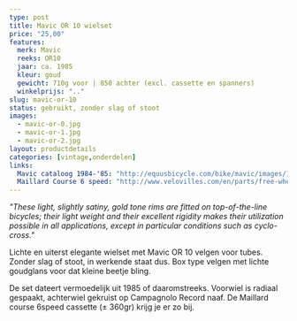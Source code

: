 ```yaml
---
type: post
title: Mavic OR 10 wielset
price: "25,00"
features:
  merk: Mavic
  reeks: OR10
  jaar: ca. 1985
  kleur: goud
  gewicht: 710g voor | 850 achter (excl. cassette en spanners)
  winkelprijs: ".."
slug: mavic-or-10
status: gebruikt, zonder slag of stoot
images: 
  - mavic-or-0.jpg
  - mavic-or-1.jpg
  - mavic-or-2.jpg
layout: productdetails
categories: [vintage,onderdelen]
links:
  Mavic cataloog 1984-'85: "http://equusbicycle.com/bike/mavic/images/11and12.jpg"
  Maillard Course 6 speed: "http://www.velovilles.com/en/parts/free-wheels-track-cogs/Course-Titan-FR.html"
---
```

_"These light, slightly satiny, gold tone rims are fitted on top-of-the-line bicycles; their light weight and their excellent rigidity makes their utilization possible in all applications, except in particular conditions such as cyclo-cross."_

Lichte en uiterst elegante wielset met Mavic OR 10 velgen voor tubes. Zonder slag of stoot, in werkende staat dus. Box type velgen met lichte goudglans voor dat kleine beetje bling.

De set dateert vermoedelijk uit 1985 of daaromstreeks. Voorwiel is radiaal gespaakt, achterwiel gekruist op Campagnolo Record naaf. De Maillard course 6speed cassette (± 360gr) krijg je er zo bij.